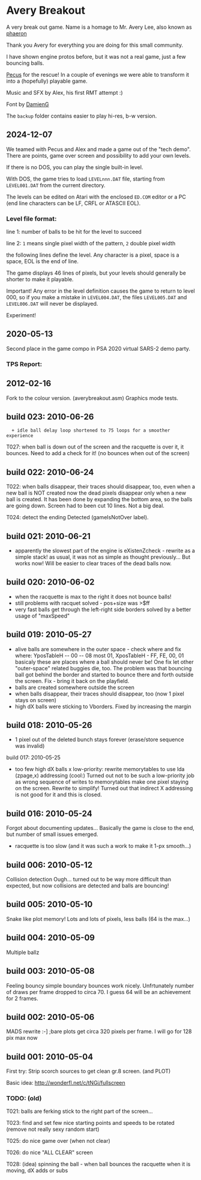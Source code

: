 # Avery Breakout
A very break out game. Name is a homage to Mr. Avery Lee, also known as [phaeron](https://forums.atariage.com/profile/16457-phaeron/)

Thank you Avery for everything you are doing for this small community. 

I have shown engine protos before, but it was not a real game, just a few bouncing balls.

[Pecus](https://github.com/Pecusx) for the rescue! In a couple of evenings we were able to transform it into a (hopefully) playable game.

Music and SFX by Alex, his first RMT attempt :)

Font by [DamienG](https://damieng.com/typography/zx-origins/mild-west/)


The `backup` folder contains easier to play hi-res, b-w version. 


## 2024-12-07
We teamed with Pecus and Alex and made a game out of the "tech demo". There are points, game over screen and possibility to add your own levels.

If there is no DOS, you can play the single built-in level.

With DOS, the game tries to load `LEVELnnn.DAT` file, starting from `LEVEL001.DAT` from the current directory.

The levels can be edited on Atari with the enclosed `ED.COM` editor or a PC (end line characters can be LF, CRFL or ATASCII EOL).

### Level file format:
line 1: number of balls to be hit for the level to succeed

line 2: `1` means single pixel width of the pattern, `2` double pixel width

the following lines define the level. Any character is a pixel, space is a space, EOL is the end of line.

The game displays 46 lines of pixels, but your levels should generally be shorter to make it playable.

Important! Any error in the level definition causes the game to return to level 000, so if you make a mistake in `LEVEL004.DAT`,
the files `LEVEL005.DAT` and `LEVEL006.DAT` will never be displayed. 

Experiment!


## 2020-05-13
Second place in the game compo in PSA 2020 virtual SARS-2 demo party.


### TPS Report:

## 2012-02-16
Fork to the colour version. (averybreakout.asm) Graphics mode tests.


## build 023: 2010-06-26

      + idle ball delay loop shortened to 75 loops for a smoother experience 

T027: when ball is down out of the screen and the racquette is over it, it bounces. 
      Need to add a check for it! (no bounces when out of the screen)

## build 022: 2010-06-24
T022: when balls disappear, their traces should disappear, too, even when a new ball is NOT created
      now the dead pixels disappear only when a new ball is created.
      It has been done by expanding the bottom area, so the balls are going down.
      Screen had to been cut 10 lines. Not a big deal.

T024: detect the ending
      Detected (gameIsNotOver label).


## build 021: 2010-06-21
+ apparently the slowest part of the engine is eXistenZcheck - rewrite as a simple stack!
  as usual, it was not as simple as thought previously... But works now!
  Will be easier to clear traces of the dead balls now.

## build 020: 2010-06-02
+ when the racquette is max to the right it does not bounce balls!
+ still problems with racquet
  solved - pos+size was >$ff
+ very fast balls get through the left-right side borders
  solved by a better usage of "maxSpeed"

## build 019: 2010-05-27
+ alive balls are somewhere in the outer space - check where and fix
    where: YposTableH -- 00 -- 08 most 01, XposTableH - FF, FE, 00, 01
    basicaly these are places where a ball should never be!
  One fix let other "outer-space" related buggies die, too.
  The problem was that bouncing ball got behind the border and started to bounce
  there and forth outside the screen. Fix - bring it back on the playfield.
+ balls are created somewhere outside the screen
+ when balls disappear, their traces should disappear, too (now 1 pixel stays on screen)
+ high dX balls were sticking to Vborders. Fixed by increasing the margin

## build 018: 2010-05-26
+ 1 pixel out of the deleted bunch stays forever (erase/store sequence was invalid)

build 017: 2010-05-25
+ too few high dX balls
x low-priority: rewrite memorytables to use lda (zpage,x) addressing (cool:)
    Turned out not to be such a low-priority job as wrong sequence of writes
    to memorytables make one pixel staying on the screen. Rewrite to simplify!
    Turned out that indirect X addressing is not good for it and this is closed.

## build 016: 2010-05-24
Forgot about documenting updates...
Basically the game is close to the end, but number of small issues emerged.
+ racquette is too slow (and it was such a work to make it 1-px smooth...)

## build 006: 2010-05-12
Collision detection
Ough... turned out to be way more difficult than expected, but now collisions are detected and balls are bouncing!

## build 005: 2010-05-10
Snake like plot memory! Lots and lots of pixels, less balls (64 is the max...)

## build 004: 2010-05-09
Multiple ballz

## build 003: 2010-05-08
Feeling bouncy
simple boundary bounces work nicely.
Unfrtunately number of draws per frame dropped to circa 70.
I guess 64 will be an achievement for 2  frames.

## build 002: 2010-05-06
MADS rewrite :-]
;bare plots get circa 320 pixels per frame. I will go for 128 pix max now

## build 001: 2010-05-04

First try:
Strip scorch sources to get clean gr.8 screen.
(and PLOT)

Basic idea: http://wonderfl.net/c/tNGi/fullscreen


### TODO: (old)

T021: balls are ferking stick to the right part of the screen...

T023: find and set few nice starting points and speeds to be rotated (remove not really sexy random start)

T025: do nice game over (when not clear)

T026: do nice "ALL CLEAR" screen

T028: (idea) spinning the ball - when ball bounces the racquette when it is moving, dX adds or subs

